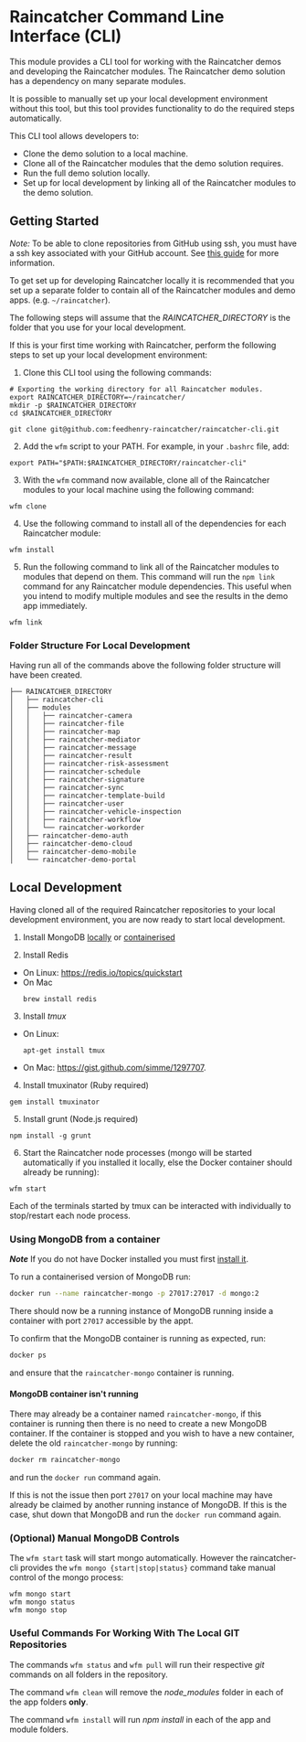 # Raincatcher Command Line Interface (CLI)

This module provides a CLI tool for working with the Raincatcher demos and developing the Raincatcher modules. The Raincatcher demo solution has a dependency on many separate modules.

It is possible to manually set up your local development environment without this tool, but this tool provides functionality to do the required steps automatically.

This CLI tool allows developers to:

- Clone the demo solution to a local machine.
- Clone all of the Raincatcher modules that the demo solution requires.
- Run the full demo solution locally.
- Set up for local development by linking all of the Raincatcher modules to the demo solution.

## Getting Started

*Note:* To be able to clone repositories from GitHub using ssh, you must have a ssh key associated with your GitHub account. See [this guide](https://help.github.com/articles/generating-an-ssh-key/) for more information.

To get set up for developing Raincatcher locally it is recommended that you set up a separate folder to contain all of the Raincatcher modules and demo apps. (e.g. `~/raincatcher`).

The following steps will assume that the *RAINCATCHER_DIRECTORY* is the folder that you use for your local development.

If this is your first time working with Raincatcher, perform the following steps to set up your local development environment:

1. Clone this CLI tool using the following commands:
  ```
  # Exporting the working directory for all Raincatcher modules.
  export RAINCATCHER_DIRECTORY=~/raincatcher/
  mkdir -p $RAINCATCHER_DIRECTORY
  cd $RAINCATCHER_DIRECTORY

  git clone git@github.com:feedhenry-raincatcher/raincatcher-cli.git
  ```

2. Add the `wfm` script to your PATH. For example, in your `.bashrc` file, add:
  ```
  export PATH="$PATH:$RAINCATCHER_DIRECTORY/raincatcher-cli"
  ```

3. With the `wfm` command now available, clone all of the Raincatcher modules to your local machine using the following command:
  ```
  wfm clone
  ```

4. Use the following command to install all of the dependencies for each Raincatcher module:
  ```
  wfm install
  ```

5. Run the following command to link all of the Raincatcher modules to modules that depend on them. This command will run the `npm link` command for any Raincatcher module dependencies. This useful when you intend to modify multiple modules and see the results in the demo app immediately.
  ```
  wfm link
  ```

### Folder Structure For Local Development

Having run all of the commands above the following folder structure will have been created.

```
├── RAINCATCHER_DIRECTORY
│   ├── raincatcher-cli
│   ├── modules
│   │   ├── raincatcher-camera
│   │   ├── raincatcher-file
│   │   ├── raincatcher-map
│   │   ├── raincatcher-mediator
│   │   ├── raincatcher-message
│   │   ├── raincatcher-result
│   │   ├── raincatcher-risk-assessment
│   │   ├── raincatcher-schedule
│   │   ├── raincatcher-signature
│   │   ├── raincatcher-sync
│   │   ├── raincatcher-template-build
│   │   ├── raincatcher-user
│   │   ├── raincatcher-vehicle-inspection
│   │   ├── raincatcher-workflow
│   │   └── raincatcher-workorder
│   ├── raincatcher-demo-auth
│   ├── raincatcher-demo-cloud
│   ├── raincatcher-demo-mobile
│   └── raincatcher-demo-portal
```

## Local Development

Having cloned all of the required Raincatcher repositories to your local development environment, you are now ready to start local development.

1. Install MongoDB [locally](https://docs.mongodb.com/manual/installation/) or [containerised](#using-mongodb-from-a-container)

2. Install Redis
  * On Linux: https://redis.io/topics/quickstart
  * On Mac
    ```
    brew install redis
    ```

3. Install *tmux*
  * On Linux:
    ```
    apt-get install tmux
    ```
  * On Mac: https://gist.github.com/simme/1297707.

4. Install tmuxinator (Ruby required)
  ```
  gem install tmuxinator
  ```

5. Install grunt (Node.js required)
  ```
  npm install -g grunt
  ```

6. Start the Raincatcher node processes (mongo will be started automatically if you installed it locally, else the Docker container should already be running):
  ```
  wfm start
  ```

Each of the terminals started by tmux can be interacted with individually to stop/restart each node process.

### Using MongoDB from a container

***Note*** If you do not have Docker installed you must first [install it](https://docs.docker.com/engine/installation/).

To run a containerised version of MongoDB run:

```bash
docker run --name raincatcher-mongo -p 27017:27017 -d mongo:2
```

There should now be a running instance of MongoDB running inside a container with port `27017` accessible by the appt.

To confirm that the MongoDB container is running as expected, run:

```bash
docker ps
```

and ensure that the `raincatcher-mongo` container is running.

#### MongoDB container isn't running

There may already be a container named `raincatcher-mongo`,
if this container is running then there is no need to create a new MongoDB container. If the container is stopped and you wish
to have a new container, delete the old `raincatcher-mongo` by running:

```bash
docker rm raincatcher-mongo
```

and run the `docker run` command again.

If this is not the issue then port `27017` on your local machine may have already be claimed by another running instance of MongoDB.
If this is the case, shut down that MongoDB and run the `docker run` command again.

### (Optional) Manual MongoDB Controls

The `wfm start` task will start mongo automatically.  However the raincatcher-cli provides the `wfm mongo {start|stop|status}` command take manual control of the mongo process:
```
wfm mongo start
wfm mongo status
wfm mongo stop
```

### Useful Commands For Working With The Local GIT Repositories

The commands `wfm status` and `wfm pull` will run their respective _git_ commands on all folders in the repository.

The command `wfm clean` will remove the *node_modules* folder in each of the app folders **only**.

The command `wfm install` will run *npm install* in each of the app and module folders.
